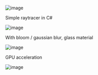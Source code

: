 ![image](https://github.com/svrij22/TestWritable/assets/49317209/70d73f58-afe0-4b55-bf66-351f28d29af8)

Simple raytracer in C#

![image](https://github.com/svrij22/TestWritable/assets/49317209/5d66562a-53e7-4d5c-a2b0-eb8fa3bce7b0)

With bloom / gaussian blur, glass material

![image](https://github.com/svrij22/TestWritable/assets/49317209/bd0b459c-bc7a-4a15-8959-cda8a0355f71)

GPU acceleration

![image](https://github.com/svrij22/TestWritable/assets/49317209/e39a2efe-58e2-4692-a36f-8e99aa7f259b)
